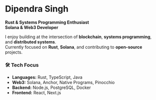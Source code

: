 # Dipendra Singh

**Rust & Systems Programming Enthusiast**  
**Solana & Web3 Developer**

I enjoy building at the intersection of **blockchain**, **systems programming**, and **distributed systems**.  
Currently focused on **Rust**, **Solana**, and contributing to **open-source** projects.

### 🛠️ Tech Focus
- **Languages:** Rust, TypeScript, Java
- **Web3:** Solana, Anchor, Native Programs, Pinocchio
- **Backend:** Node.js, PostgreSQL, Docker
- **Frontend:** React, Next.js
